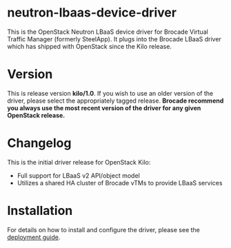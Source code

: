 # neutron-lbaas-device-driver
This is the OpenStack Neutron LBaaS device driver for Brocade Virtual Traffic Manager (formerly SteelApp).  It plugs into the Brocade LBaaS driver which has shipped with OpenStack since the Kilo release.

# Version
This is release version **kilo/1.0**. If you wish to use an older version of the driver, please select the appropriately tagged release. 
**Brocade recommend you always use the most recent version of the driver for any given OpenStack release.**

# Changelog
This is the initial driver release for OpenStack Kilo:
* Full support for LBaaS v2 API/object model
* Utilizes a shared HA cluster of Brocade vTMs to provide LBaaS services

# Installation
For details on how to install and configure the driver, please see the [deployment guide](Deployment-Guide.pdf).

